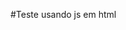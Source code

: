 #Teste usando js em html
    <head>
    </head>
    <body>
        <script>
var data={
  nome:prompt("Entre com seu nome :")
}
switch(data.nome){
  case "douglas" :
  console.log("Seja bem vindo "+data.nome);
  break;
  case "Liliane" :
  console.log("Seja bem vindo "+data.nome);
  break;
  default:
console.log("Nome nao encotrado ! ");
}

        </script>
    </body>

